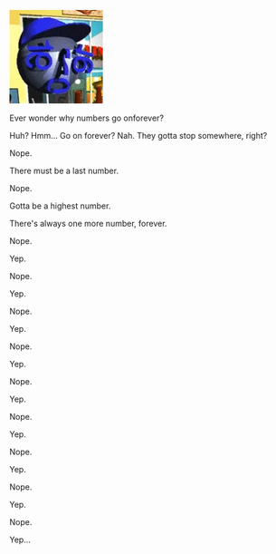 [![numbers](./img/numbers.webp)](./numbers2.html)

Ever wonder why numbers go onforever?

Huh? Hmm... Go on forever? Nah. They gotta stop somewhere, right?

Nope.

There must be a last number.

Nope.

Gotta be a highest number.

There's always one more number, forever.

Nope.

Yep.

Nope.

Yep.

Nope.

Yep.

Nope.

Yep.

Nope.

Yep.

Nope.

Yep.

Nope.

Yep.

Nope.

Yep.

Nope.

Yep...
